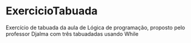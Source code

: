 # ExercicioTabuada
Exercício de tabuada da aula de Lógica de programação, proposto pelo professor Djalma com três tabuadadas usando While

